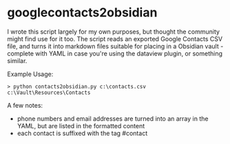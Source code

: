# googlecontacts2obsidian

I wrote this script largely for my own purposes, but thought the community might find use for it too. The script reads an exported Google Contacts CSV file, and turns it into markdown files suitable for placing in a Obsidian vault - complete with YAML in case you're using the dataview plugin, or something similar.

Example Usage:

```
> python contacts2obsidian.py c:\contacts.csv c:\Vault\Resources\Contacts
```

A few notes:

- phone numbers and email addresses are turned into an array in the YAML, but are listed in the formatted content
- each contact is suffixed with the tag #contact
